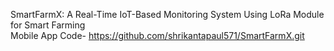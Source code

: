 SmartFarmX: A Real-Time IoT-Based Monitoring System Using LoRa Module for Smart Farming<br>
Mobile App Code- https://github.com/shrikantapaul571/SmartFarmX.git

